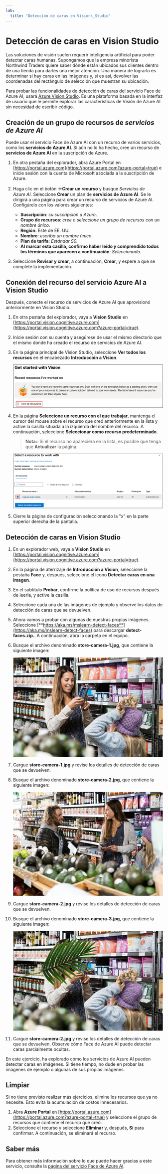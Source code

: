 ```yaml
---
lab:
  title: "Detección de caras en Vision\_Studio"
---
```


# Detección de caras en Vision Studio

Las soluciones de visión suelen requerir inteligencia artificial para poder detectar caras humanas. Supongamos que la empresa minorista Northwind Traders quiere saber dónde están ubicados sus clientes dentro de una tienda para darles una mejor atención. Una manera de lograrlo es determinar si hay caras en las imágenes y, si es así, devolver las coordenadas del rectángulo de selección que muestran su ubicación.

Para probar las funcionalidades de detección de caras del servicio Face de Azure AI, usará [Azure Vision Studio](https://portal.vision.cognitive.azure.com/). Es una plataforma basada en la interfaz de usuario que le permite explorar las características de Visión de Azure AI sin necesidad de escribir código.

## Creación de un grupo de recursos de *servicios de Azure AI*

Puede usar el servicio Face de Azure AI con un recurso de varios servicios, como los **servicios de Azure AI**. Si aún no lo ha hecho, cree un recurso de **servicios de Azure AI** en la suscripción de Azure.

1. En otra pestaña del explorador, abra Azure Portal en [https://portal.azure.com](https://portal.azure.com?azure-portal=true) e inicie sesión con la cuenta de Microsoft asociada a la suscripción de Azure.

1. Haga clic en el botón **&#65291;Crear un recurso** y busque *Servicios de Azure AI*. Seleccione **Crear** un plan de **servicios de Azure AI**. Se le dirigirá a una página para crear un recurso de servicios de Azure AI. Configúrelo con los valores siguientes:
    - **Suscripción**: *su suscripción a Azure*.
    - **Grupo de recursos**: *cree o seleccione un grupo de recursos con un nombre único*.
    - **Región**: Este de EE. UU.
    - **Nombre**: *escriba un nombre único*.
    - **Plan de tarifa**: *Estándar S0.*
    - **Al marcar esta casilla, confirmo haber leído y comprendido todos los términos que aparecen a continuación**: *Seleccionado*.

1. Seleccione **Revisar y crear**, a continuación, **Crear**, y espere a que se complete la implementación.

## Conexión del recurso del servicio Azure AI a Vision Studio

Después, conecte el recurso de servicios de Azure AI que aprovisionó anteriormente en Vision Studio.

1. En otra pestaña del explorador, vaya a **Vision Studio** en [https://portal.vision.cognitive.azure.com](https://portal.vision.cognitive.azure.com?azure-portal=true).

1. Inicie sesión con su cuenta y asegúrese de usar el mismo directorio que el mismo donde ha creado el recurso de servicios de Azure AI.

1. En la página principal de Vision Studio, seleccione **Ver todos los recursos** en el encabezado **Introducción a Vision**.

    ![El vínculo del recurso Ver todo está resaltado en Introducción a Visión en Vision Studio.](./media/analyze-images-vision/vision-resources.png)

1. En la página **Seleccione un recurso con el que trabajar**, mantenga el cursor del mouse sobre el recurso que creó anteriormente en la lista y active la casilla situada a la izquierda del nombre del recurso. A continuación, seleccione **Seleccionar como recurso predeterminado**.

    > **Nota:**: Si el recurso no apareciera en la lista, es posible que tenga que **Actualizar** la página.

    ![Se muestra el cuadro de diálogo Seleccionar un recurso con el que trabajar con el recurso de Cognitive Services cog-ms-learn-vision-SUFFIX resaltado y activado. El botón Seleccionar como recurso predeterminado está resaltado.](./media/analyze-images-vision/default-resource.png)

1. Cierre la página de configuración seleccionando la "x" en la parte superior derecha de la pantalla.

## Detección de caras en Vision Studio 

1. En un explorador web, vaya a **Vision Studio** en [https://portal.vision.cognitive.azure.com](https://portal.vision.cognitive.azure.com?azure-portal=true).

1. En la página de aterrizaje de **Introducción a Vision**, seleccione la pestaña **Face** y, después, seleccione el icono **Detectar caras en una imagen**.

1. En el subtítulo **Probar**, confirme la política de uso de recursos después de leerla, y active la casilla.  

1. Seleccione cada una de las imágenes de ejemplo y observe los datos de detección de caras que se devuelven.

1. Ahora vamos a probar con algunas de nuestras propias imágenes. Seleccione [**https://aka.ms/mslearn-detect-faces**](https://aka.ms/mslearn-detect-faces) para descargar **detect-faces.zip.**. A continuación, abra la carpeta en el equipo.

1. Busque el archivo denominado **store-camera-1.jpg**, que contiene la siguiente imagen:

    ![Una imagen de las personas de una tienda.](./media/create-face-solutions/store-camera-1.jpg)

1. Cargue **store-camera-1.jpg** y revise los detalles de detección de caras que se devuelven.

1. Busque el archivo denominado **store-camera-2.jpg**, que contiene la siguiente imagen:

    ![Imagen de más personas en una tienda.](./media/create-face-solutions/store-camera-2.jpg)

1. Cargue **store-camera-2.jpg** y revise los detalles de detección de caras que se devuelven.

1. Busque el archivo denominado **store-camera-3.jpg**, que contiene la siguiente imagen:

    ![Una imagen de la gente en una tienda con una planta ocultando una cara.](./media/create-face-solutions/store-camera-3.jpg)

1. Cargue **store-camera-2.jpg** y revise los detalles de detección de caras que se devuelven. Observe cómo Face de Azure AI puede detectar caras parcialmente ocultas. 

En este ejercicio, ha explorado cómo los servicios de Azure AI pueden detectar caras en imágenes. Si tiene tiempo, no dude en probar las imágenes de ejemplo o algunas de sus propias imágenes.

## Limpiar

Si no tiene previsto realizar más ejercicios, elimine los recursos que ya no necesite. Esto evita la acumulación de costos innecesarios.

1. Abra **Azure Portal** en [https://portal.azure.com](https://portal.azure.com?azure-portal=true) y seleccione el grupo de recursos que contiene el recurso que creó.
1. Seleccione el recurso y seleccione **Eliminar** y, después, **Sí** para confirmar. A continuación, se eliminará el recurso.

## Saber más

Para obtener más información sobre lo que puede hacer gracias a este servicio, consulte la [página del servicio Face de Azure AI](https://learn.microsoft.com/azure/ai-services/computer-vision/overview-identity).
